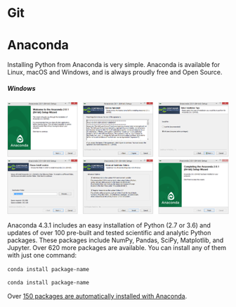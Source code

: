 # Git

# Anaconda

Installing Python from Anaconda is very simple. Anaconda is available for Linux, macOS and Windows, and is always proudly free and Open Source.

##### Windows

![anaconda-installation](../../images/anaconda-installation.png)

Anaconda 4.3.1 includes an easy installation of Python (2.7 or 3.6) and updates of over 100 pre-built and tested scientific and analytic Python packages. These packages include NumPy, Pandas, SciPy, Matplotlib, and Jupyter. Over 620 more packages are available. You can install any of them with just one command:

`conda install package-name`

```bash
conda install package-name
```


Over [150 packages are automatically installed with Anaconda](https://docs.continuum.io/anaconda/pkg-docs).


